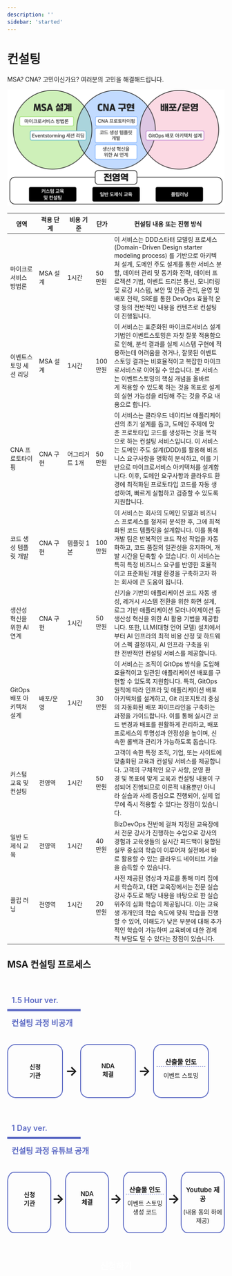 ```yaml
---
description: ''
sidebar: 'started'
---
```


# 컨설팅

MSA? CNA? 고민이신가요? 여러분의 고민을 해결해드립니다.

![](../../src/img/consulting.png)

| 영역 | 적용 단계 | 비용 기준 | 단가 | 컨설팅 내용 또는 진행 방식 |
|---|---|---|---|---|
| 마이크로서비스 방법론 | MSA 설계 | 1시간 | 50만원 | 이 서비스는 DDD스타터 모델링 프로세스(Domain-Driven Design starter modeling process) 를 기반으로 아키텍처 설계, 도메인 주도 설계를 통한 서비스 분할, 데이터 관리 및 동기화 전략, 데이터 프로젝션 기법, 이벤트 드리븐 통신, 모니터링 및 로깅 시스템, 보안 및 인증 관리, 운영 및 배포 전략, SRE를 통한 DevOps 효율적 운영 등의 전반적인 내용을 컨텐츠로 컨설팅이 진행됩니다. |
| 이벤트스토밍 세션 리딩 | MSA 설계 | 1시간 | 100만원 | 이 서비스는 표준화된 마이크로서비스 설계 기법인 이벤트스토밍은 자칫 잘못 적용함으로 인해, 분석 결과를 실제 시스템 구현에 적용하는데 어려움을 겪거나, 잘못된 이벤트스토밍 결과는 비효율적이고 복잡한 마이크로서비스로 이어질 수 있습니다. 본 서비스는 이벤트스토밍의 핵심 개념을 올바르게 적용할 수 있도록 하는 것을 목표로 설계의 실현 가능성을 리딩해 주는 것을 주요 내용으로 합니다. |
| CNA 프로토타이핑 | CNA 구현 | 어그리거트 1개 | 50만원 | 이 서비스는 클라우드 네이티브 애플리케이션의 초기 설계를 돕고, 도메인 주제에 맞춘 프로토타입 코드를 생성하는 것을 목적으로 하는 컨설팅 서비스입니다. 이 서비스는 도메인 주도 설계(DDD)를 활용해 비즈니스 요구사항을 명확히 분석하고, 이를 기반으로 마이크로서비스 아키텍처를 설계합니다. 이후, 도메인 요구사항과 클라우드 환경에 최적화된 프로토타입 코드를 자동 생성하여, 빠르게 실험하고 검증할 수 있도록 지원합니다. |
| 코드 생성 템플릿 개발 | CNA 구현 | 템플릿 1본 | 100만원 | 이 서비스는 회사의 도메인 모델과 비즈니스 프로세스를 철저히 분석한 후, 그에 최적화된 코드 템플릿을 설계합니다. 이를 통해 개발 팀은 반복적인 코드 작성 작업을 자동화하고, 코드 품질의 일관성을 유지하며, 개발 시간을 단축할 수 있습니다. 이 서비스는 특히 특정 비즈니스 요구를 반영한 효율적이고 표준화된 개발 환경을 구축하고자 하는 회사에 큰 도움이 됩니다. |
| 생산성 혁신을 위한 AI 연계 | CNA 구현 | 1시간 | 50만원 | 신기술 기반의 애플리케이션 코드 자동 생성, 레거시 시스템 전환을 위한 화면 설계, 로그 기반 애플리케이션 모더나이제이션 등 생산성 혁신을 위한 AI 활용 기법을 제공합니다. 또한, LLM(대형 언어 모델) 설치에서부터 AI 인프라의 최적 비용 산정 및 하드웨어 스펙 결정까지, AI 인프라 구축을 위한 전반적인 컨설팅 서비스를 제공합니다. |
| GitOps 배포 아키텍처 설계 | 배포/운영 | 1시간 | 30만원 | 이 서비스는 조직이 GitOps 방식을 도입해 효율적이고 일관된 애플리케이션 배포를 구현할 수 있도록 지원합니다. 특히, GitOps 원칙에 따라 인프라 및 애플리케이션 배포 아키텍처를 설계하고, Git 리포지토리 중심의 자동화된 배포 파이프라인을 구축하는 과정을 가이드합니다. 이를 통해 실시간 코드 변경과 배포를 원활하게 관리하고, 배포 프로세스의 투명성과 안정성을 높이며, 신속한 롤백과 관리가 가능하도록 돕습니다. |
| 커스텀 교육 및 컨설팅 | 전영역 | 1시간 | 50만원 | 고객이 속한 특정 조직, 기업, 또는 사이트에 맞춤화된 교육과 컨설팅 서비스를 제공합니다. 고객의 구체적인 요구 사항, 운영 환경 및 목표에 맞게 교육과 컨설팅 내용이 구성되어 진행되므로 이론적 내용뿐만 아니라 실습과 사례 중심으로 진행되어, 실제 업무에 즉시 적용할 수 있다는 장점이 있습니다. |
| 일반 도제식 교육 | 전영역 | 1시간 | 40만원 | BizDevOps 전반에 걸쳐 지정된 교육장에서 전문 강사가 진행하는 수업으로 강사의 경험과 교육생들의 실시간 피드백이 융합된 실무 중심의 학습이 이루어져 실전에서 바로 활용할 수 있는 클라우드 네이티브 기술을 습득할 수 있습니다. |
| 플립 러닝 &nbsp;&nbsp;&nbsp;&nbsp;&nbsp;&nbsp;&nbsp;&nbsp;&nbsp;&nbsp; | 전영역 &nbsp;&nbsp;&nbsp;&nbsp;&nbsp;&nbsp;&nbsp;&nbsp;&nbsp;&nbsp;&nbsp;&nbsp;&nbsp; | 1시간 &nbsp;&nbsp;&nbsp;&nbsp;&nbsp;&nbsp;&nbsp;&nbsp;&nbsp;&nbsp;&nbsp;&nbsp;&nbsp; | 20만원 | 사전 제공된 영상과 자료를 통해 미리 집에서 학습하고, 대면 교육장에서는 전문 실습 강사 주도로 해당 내용을 바탕으로 한 실습 위주의 심화 학습이 제공됩니다. 이는 교육생 개개인의 학습 속도에 맞춰 학습을 진행할 수 있어, 이해도가 낮은 부분에 대해 추가적인 학습이 가능하며 교육비에 대한 경제적 부담도 덜 수 있다는 장점이 있습니다. |

<h2>MSA 컨설팅 프로세스</h2>
<div class="box-wrap">
    <div>
        <p class="box-title">1.5 Hour ver.</p>
        <p style="line-height: 20px;
            padding-left: 10px;
            color: #5c6ac4;
            font-size: 18px;
            font-weight: 600;">컨설팅 과정 비공개</p>
            <div class="list-box">
                <div class="round-box" style="font-weight:600;">신청<br>기관</div>
                <div class="arrow">→</div>
                <div class="round-box" style="font-weight:600;">NDA<br>체결</div>
                <div class="arrow">→</div>
                <div class="round-box last"><p class="line">산출물 인도</p>이벤트 스토밍</div>
            </div>
    </div>
    <div>
        <p class="box-title">1 Day ver.</p>
        <p style="line-height: 20px;
            padding-left: 10px;
            color: #5c6ac4;
            font-size: 18px;
            font-weight: 600;">컨설팅 과정 유튜브 공개</p>
                <div class="list-box">
                    <div class="round-box" style="font-weight:600;">신청<br>기관</div>
                    <div class="arrow">→</div>
                    <div class="round-box" style="font-weight:600;">NDA<br>체결</div>
                    <div class="arrow">→</div>
                    <div class="round-box last"><p class="line">산출물 인도</p>이벤트 스토밍<br>생성 코드</div>
                    <div class="arrow">→</div>
                    <div class="round-box last"><p>Youtube 제공</p>(내용 동의 하에 제공)</div>
                </div>
    </div>
</div>
<div class="font-bold text-white bg-ui-primary btn-partners">
    <a href="https://forms.gle/2j4ZoDdkRjjnyXARA" target="_blank">신청하기</a>
</div>

<style type='text/css'>
.btn-partners {
    width: 40%; 
    text-align:center; 
    line-height: 55px; 
    border-radius: 5px;
    margin: 50px auto;
}
.btn-partners a {
    font-size: 20px;
    font-weight: bold;
    color: #fff !important;
    text-decoration: none;
}
.box-wrap { 
    width: 100%; 
    margin-top: 20px;
}
.box-title {
    width: 150px;
    line-height: 20px;
    border-bottom: 5px solid #5c6ac4;
    padding: 10px;
    color: #5c6ac4;
    font-size: 18px;
    font-weight: 600;
    margin-top: 50px;
 }
.list-box {
    display: flex;
    padding-top: 20px;
    font-size: 14px;
    margin-bottom: 30px;
    text-align: center;
}
.list-box > .round-box {
    width: 150px;
    padding: 50px 0;
    border: 2px solid #5c6ac4;
    border-radius: 15%;
}
.list-box > .round-box.last {
    padding: 25px 0;
}
.list-box > .round-box > p {
    width: 90%;
    margin: 10px auto;
    font-weight: 600;
}
.list-box > .round-box > p.line {
    border-bottom: 1px dashed #5c6ac4;
}
.list-box > .arrow {
    width: 70px;
    line-height: 125px;
    font-size: 50px;
    font-weight: bold;
}
@media only screen and (max-width:1400px){
    .list-box > .round-box {
        width: 125px;
        padding: 45px 0;
    }
    .list-box > .round-box.last {
        padding: 20px 0;
    }
    .list-box > .arrow {
        width: 50px;
        font-size: 40px;
    }
}
@media only screen and (max-width:1280px){
    .list-box > .round-box {
        width: 125px;
        padding: 40px 0;
        /* font-size: 13px; */
    }
    .list-box > .round-box.last {
        padding: 18px 0;
    }
    .list-box > .round-box > p {
        font-size: 15px;
    }
    .list-box > .arrow {
        width: 40px;
        font-size: 30px;
    }
}   

@media only screen and (max-width:607px){
    .list-box, .list-box > .round-box > p {
        font-size: 13px;
    }
    .list-box > .round-box {
        width: 100px;
        padding: 25px 0;
    }
    .list-box > .round-box.last {
        padding: 10px 0;
    }
    .list-box > .arrow {
        width: 20px;
        font-size: 20px;
        line-height: 100px;
    }
    .btn-partners {
        width: 90%;
    }
}        

@media only screen and (max-width:480px){
    .list-box, .list-box > .round-box > p {
        font-size: 11px;
    }
    .list-box > .round-box {
        width: 100px;
    }
    .list-box > .round-box.last {
        padding: 5px 0;
        font-size: 10px;
    }
    .list-box > .arrow {
        width: 14px;
        font-size: 12px;
    }
}     
</style>